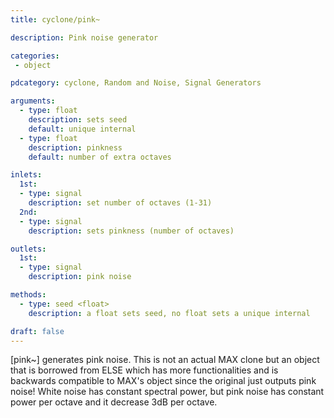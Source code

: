```yaml
---
title: cyclone/pink~

description: Pink noise generator

categories:
 - object

pdcategory: cyclone, Random and Noise, Signal Generators

arguments: 
  - type: float
    description: sets seed 
    default: unique internal
  - type: float
    description: pinkness
    default: number of extra octaves

inlets:
  1st:
  - type: signal
    description: set number of octaves (1-31)
  2nd:
  - type: signal
    description: sets pinkness (number of octaves)

outlets:
  1st:
  - type: signal
    description: pink noise

methods:
  - type: seed <float>
    description: a float sets seed, no float sets a unique internal

draft: false
---
```


[pink~] generates pink noise. This is not an actual MAX clone but an object that is borrowed from ELSE which has more functionalities and is backwards compatible to MAX's object since the original just outputs pink noise! White noise has constant spectral power, but pink noise has constant power per octave and it decrease 3dB per octave.